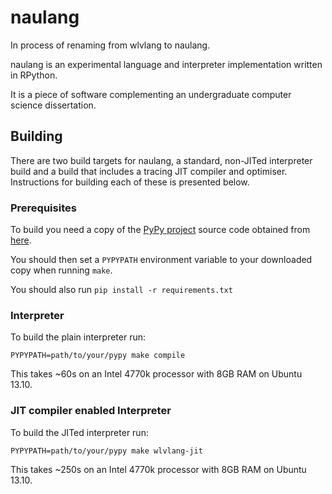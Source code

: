 # naulang

In process of renaming from wlvlang to naulang.

naulang is an experimental language and interpreter implementation written in RPython.

It is a piece of software complementing an undergraduate computer science dissertation.



## Building

There are two build targets for naulang, a standard, non-JITed interpreter build and a build that includes a tracing JIT compiler and optimiser.  Instructions for building each of these is presented below.


### Prerequisites

To build you need a copy of the [PyPy project](http://pypy.org/) source code obtained from [here](https://bitbucket.org/pypy/pypy "PyPy Bitbucket").


You should then set a `PYPYPATH` environment variable to your downloaded copy when running `make`.

You should also run `pip install -r requirements.txt`

### Interpreter

To build the plain interpreter run:

`PYPYPATH=path/to/your/pypy make compile`

This takes ~60s on an Intel 4770k processor with 8GB RAM on Ubuntu 13.10.

### JIT compiler enabled Interpreter

To build the JITed interpreter run:

`PYPYPATH=path/to/your/pypy make wlvlang-jit`

This takes ~250s on an Intel 4770k processor with 8GB RAM on Ubuntu 13.10.
